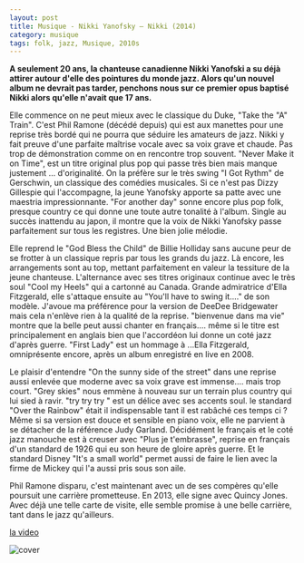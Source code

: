 ```yaml
---
layout: post
title: Musique - Nikki Yanofsky – Nikki (2014)
category: musique
tags: folk, jazz, Musique, 2010s
---
```

**A seulement 20 ans, la chanteuse canadienne Nikki Yanofski a su déjà attirer autour d'elle des pointures du monde jazz. Alors qu'un nouvel album ne devrait pas tarder, penchons nous sur ce premier opus baptisé Nikki alors qu'elle n'avait que 17 ans.**

Elle commence on ne peut mieux avec le classique du Duke, "Take the "A" Train". C'est Phil Ramone (décédé depuis) qui est aux manettes pour une reprise très bordé qui ne pourra que séduire les amateurs de jazz. Nikki y fait preuve d'une parfaite maîtrise vocale avec sa voix grave et chaude. Pas trop de démonstration comme on en rencontre trop souvent. "Never Make it on Time", est un titre original plus pop qui passe très bien mais manque justement ... d'originalité. On la préfère sur le très swing "I Got Rythm" de Gerschwin, un classique des comédies musicales. Si ce n'est pas Dizzy Gillespie qui l'accompagne, la jeune Yanofsky apporte sa patte avec une maestria impressionnante. "For another day" sonne encore plus pop folk, presque country ce qui donne une toute autre tonalité à l'album. Single au succès inattendu au japon, il montre que la voix de Nikki Yanofsky passe parfaitement sur tous les registres. Une bien jolie mélodie.

Elle reprend le "God Bless the Child" de Billie Holliday sans aucune peur de se frotter à un classique repris par tous les grands du jazz. Là encore, les arrangements sont au top, mettant parfaitement en valeur la tessiture de la jeune chanteuse. L'alternance avec ses titres originaux continue avec le très soul "Cool my Heels" qui a cartonné au Canada. Grande admiratrice d'Ella Fitzgerald, elle s'attaque ensuite au "You'll have to swing it...." de son modèle. J'avoue ma préférence pour la version de DeeDee Bridgewater mais cela n'enlève rien à la qualité de la reprise. "bienvenue dans ma vie" montre que la belle peut aussi chanter en français.... même si le titre est principalement en anglais bien que l'accordéon lui donne un coté jazz d'après guerre. "First Lady" est un hommage à ...Ella Fitzgerald, omniprésente encore, après un album enregistré en live en 2008.

Le plaisir d'entendre "On the sunny side of the street" dans une reprise aussi enlevée que moderne avec sa voix grave est immense.... mais trop court. "Grey skies" nous emmène à nouveau sur un terrain plus country qui lui sied à ravir. "try try try " est un délice avec ses accents soul. le standard "Over the Rainbow" était il indispensable tant il est rabâché ces temps ci ? Même si sa version est douce et sensible en piano voix, elle ne parvient à se détacher de la référence Judy Garland. Décidément le français et le coté jazz manouche est à creuser avec "Plus je t'embrasse", reprise en français d'un standard de 1926 qui eu son heure de gloire après guerre. Et le standard Disney "It's a small world" permet aussi de faire le lien avec la firme de Mickey qui l'a aussi pris sous son aile.

Phil Ramone disparu, c'est maintenant avec un de ses compères qu'elle poursuit une carrière prometteuse. En 2013, elle signe avec Quincy Jones. Avec déjà une telle carte de visite, elle semble promise à une belle carrière, tant dans le jazz qu'ailleurs.

[la video](http://www.youtube.com/watch?v=CaqCtiG16Vs)

![cover](http://cheziceman.files.wordpress.com/2014/11/nikki-yanofsky-nikki.jpg)

